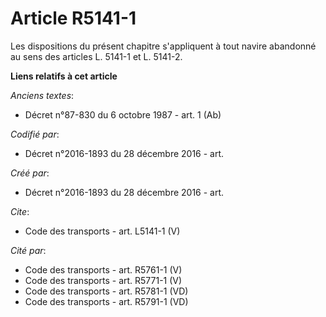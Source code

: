 # Article R5141-1

Les dispositions du présent chapitre s'appliquent à tout navire abandonné au sens des articles L. 5141-1 et L. 5141-2.

**Liens relatifs à cet article**

_Anciens textes_:

  - Décret n°87-830 du 6 octobre 1987 - art. 1 (Ab)

_Codifié par_:

  - Décret n°2016-1893 du 28 décembre 2016 - art.

_Créé par_:

  - Décret n°2016-1893 du 28 décembre 2016 - art.

_Cite_:

  - Code des transports - art. L5141-1 (V)

_Cité par_:

  - Code des transports - art. R5761-1 (V)
  - Code des transports - art. R5771-1 (V)
  - Code des transports - art. R5781-1 (VD)
  - Code des transports - art. R5791-1 (VD)
